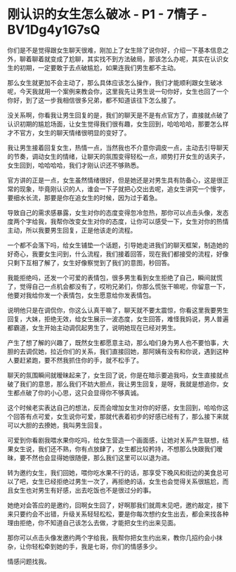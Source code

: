 # 刚认识的女生怎么破冰 - P1 - 7情子 - BV1Dg4y1G7sQ

你们是不是觉得跟女生聊天很难，刚加上了女生除了说你好，介绍一下基本信息之外，聊着聊着就变成了尬聊，其实找不到方法破局，那该怎么办呢，其实在认识女生的初期，一定要敢于去点破尴尬，如果连我们男生都不主动。

那么女生就更加不会主动了，那么具体应该怎么操作，我们才能顺利跟女生破冰呢，今天我就用一个案例来教会你，这里我先让男生说一句你好，女生也回了一个你好，到了这一步我相信很多兄弟，都不知道该往下怎么接了。

没关系啊，你看我让男生回复的是，我们的聊天是不是有点官方了，直接就点破了认识初期的尴尬场面，让女生觉得我们很有趣，女生回到，哈哈哈哈，那要怎么样才不官方，女生的聊天情绪很明显的变好了。

我让男生接着回复女生，热情一点，当然我也不介意你调皮一点，主动去引导聊天的节奏，调动女生的情绪，让聊天的氛围变得轻松一点，顺势打开女生的话夹子，女生回到，哈哈哈哈，我们才刚认识还不够熟悉。

官方讲的正是一点，女生虽然情绪很好，但是她还是对男生具有防备心，这是很正常的现象，毕竟刚认识的人，谁会一下子就把心交出去呢，追女生讲究一个慢字，要细水长流，那要是你在追女生的时候，因为过于着急。

导致自己的需求感暴露，女生对你的态度变得忽冷忽热，那你可以点击头像，发态度两个字给我，我帮你改变女生对你的态度，让你可以感受一下，女生对你的热情主动，所以我要男生回复，正是他该走的流程。

一个都不会落下吗，给女生铺垫一个话题，引导她走进我们的聊天框架，制造她的好奇心，我要女生问到，什么流程，我们接着回答，现在我们都接受的流程，好像只剩下互相了解了，女生好像察觉到了我们的意图，秒回答。

我能拒绝吗，还发一个可爱的表情包，很多男生看到女生拒绝了自己，瞬间就慌了，觉得自己一点机会都没有了，哎哟兄弟们，你那么慌张干嘛呢，你留意一下，他要对我给你发一个表情包，女生愿意给你发表情包。

说明他只是在调侃你，你这么认真干嘛了，聊天就不要太震惊，你看这里我要男生回复，大妹，拒绝无效，给女生展示一波态度，女生回答，难怪我妈说，男人普遍都霸道，女生开始主动调侃起男生了，说明她现在已经对男生。

产生了想了解的兴趣了，既然女生都愿意主动，那么咱们身为男人也不要怕事，大胆的去调侃她，拉近你们的关系，我们直接回她，那阿姨有没有和你说，遇到这种人要赶紧跑，要不然我抓住你的手，就不松手了。

聊天的氛围瞬间就暧昧起来了，女生回了说，你是在暗示要追我吗，女生直接就点破了我们的意思，那么我们不妨大胆点，我让男生回复，是呀，我就是想追你，女生都点破了你的小心思，这只会显得你不够真诚。

这个时候老实表达自己的想法，反而会增加女生对你的好感，女生回到，哈哈你这个回答有点可爱，女生说你可爱，那就代表着初步的好感已经有了，那么接下来就可以大胆的去撩她，我叫男生回复。

可爱到你看剧我喂水果你吃吗，给女生营造一个画面感，让她对关系产生联想，结果女生说，我们还不熟，你有点放肆了，女生都比较矜持，不想那么快跟我们暧昧，要不然也会显得她很随便，那么我们这里可以以退为进。

转为邀约女生，我们回她，喂你吃水果不行的话，那享受下晚风和街边的美食总可以了吧，女生已经拒绝过男生一次了，再拒绝的话，女生也会觉得关系很尴尬，而且女生也对男生有好感，出去吃饭也不是很过分的事。

她绝对会答应的是邀约，回啊女生回了，好啊那我们就周末见吧，邀约敲定，接下来只要约会不出错，升级关系轻轻松松，要是你每次想约女生出去，都会来找各种理由拒绝，你不知道自己该怎么去做，才能把女生约出来见面。

那你可以点击头像发邀约两个字给我，我帮你把女生约出来，教你几招约会小抹杂，让你轻松牵到她的手，我是七哥，你们的情感多少。

情感问题找我。